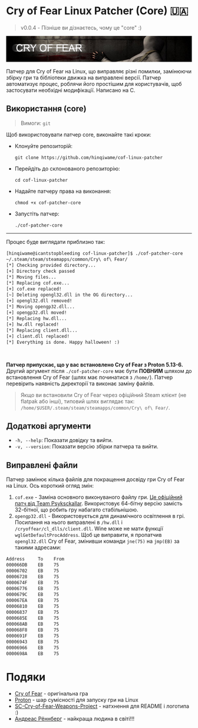 # Cry of Fear Linux Patcher (Core) 🇺🇦
> v0.0.4 - Пізніше ви дізнаєтесь, чому це "core" :)
>
![](/ass/logo.png)

Патчер для Cry of Fear на Linux, що виправляє різні помилки, замінюючи збірку гри та бібліотеки движка на виправлені версії. Патчер автоматизує процес, роблячи його простішим для користувачів, щоб застосувати необхідні модифікації. Написано на C.

## Використання (core)
> Вимоги: `git`
> 
Щоб використовувати патчер core, виконайте такі кроки:
- Клонуйте репозиторій:
  ```
  git clone https://github.com/hinqiwame/cof-linux-patcher
  ```
- Перейдіть до склонованого репозиторію:
  ```
  cd cof-linux-patcher
  ```
- Надайте патчеру права на виконання:
  ```
  chmod +x cof-patcher-core
  ```
- Запустіть патчер:
  ```
  ./cof-patcher-core
  ```
---
Процес буде виглядати приблизно так:
```
[hinqiwame@icantstopbleeding cof-linux-patcher]$ ./cof-patcher-core ~/.steam/steam/steamapps/common/Cry\ of\ Fear/
[*] Checking provided directory...
[+] Directory check passed
[*] Moving files...
[*] Replacing cof.exe...
[+] cof.exe replaced!
[~] Deleting opengl32.dll in the OG directory...
[+] opengl32.dll removed!
[*] Moving opengp32.dll...
[+] opengp32.dll moved!
[*] Replacing hw.dll...
[+] hw.dll replaced!
[*] Replacing client.dll...
[+] client.dll replaced!
[*] Everything is done. Happy halloween! :)
```
<br>

**Патчер припускає, що у вас встановлено Cry of Fear з Proton 5.13-6.** <br>
Другий аргумент після `./cof-patcher-core` має бути **ПОВНИМ** шляхом до встановлення Cry of Fear (шлях має починатися з `/home/`). Патчер перевірить наявність директорії та виконає заміну файлів. <br>
> Якщо ви встановили Cry of Fear через офіційний Steam клієнт (не flatpak або інші), типовий шлях виглядає так: `/home/$USER/.steam/steam/steamapps/common/Cry\ of\ Fear/`.
>

## Додаткові аргументи
- `-h, --help`: Показати довідку та вийти.
- `-v, --version`: Показати версію збірки патчера та вийти.

## Виправлені файли
Патчер замінює кілька файлів для покращення досвіду гри Cry of Fear на Linux. Ось короткий огляд змін:
1. `cof.exe` - Заміна основного виконуваного файлу гри. [Це офіційний патч від Team Psyksckallar](https://www.moddb.com/games/cry-of-fear/downloads/cry-of-fear-crash-patch-for-64-bit-users). Використовує 64-бітну версію замість 32-бітної, що робить гру набагато стабільнішою.
2. `opengp32.dll` - Використовується для динамічного освітлення в грі. Посилання на нього виправлені в `/hw.dll` і `/cryoffear/cl_dlls/client.dll`. Wine може не мати функції `wglGetDefaultProcAddress`. Щоб це виправити, я пропатчив `opengl32.dll` Cry of Fear, змінивши команди `jne(75)` на `jmp(EB)` за такими адресами:
```
Address     To    From
000066DB    EB    75
00006702    EB    75
00006728    EB    75
0000674F    EB    75
00006776    EB    75
0000679C    EB    75
000067EA    EB    75
00006810    EB    75
00006837    EB    75
0000685E    EB    75
000068AB    EB    75
000068F8    EB    75
0000691F    EB    75
00006943    EB    75
00006966    EB    75
0000698A    EB    75
```

# Подяки
- [Cry of Fear](https://store.steampowered.com/app/223710/Cry_of_Fear/) - оригінальна гра <br>
- [Proton](https://github.com/ValveSoftware/Proton) - шар сумісності для запуску гри на Linux <br>
- [SC-Cry-of-Fear-Weapons-Project](https://github.com/KernCore91/-SC-Cry-of-Fear-Weapons-Project) - натхнення для README і логотипа :) <br>
- [Андреас Рённберг](https://www.facebook.com/andreas.rumpel.ronnberg) - найкраща людина в світі!!!
